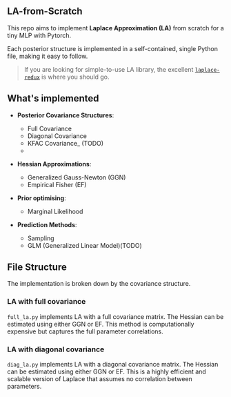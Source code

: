 ## LA-from-Scratch

This repo aims to implement **Laplace Approximation (LA)** from scratch for a tiny MLP with Pytorch.

Each posterior structure is implemented in a self-contained, single Python file, making it easy to follow. 

> If you are looking for simple-to-use LA library, the excellent [`laplace-redux`](https://github.com/AlexImmer/laplace-redux) is where you should go.

## What's implemented

* **Posterior Covariance Structures**:
    * Full Covariance
    * Diagonal Covariance
    * KFAC Covariance_ (TODO)
    * 
* **Hessian Approximations**:
    * Generalized Gauss-Newton (GGN)
    * Empirical Fisher (EF)

* **Prior optimising**:
    * Marginal Likelihood

* **Prediction Methods**:
    * Sampling
    * GLM (Generalized Linear Model)(TODO) 

## File Structure

The implementation is broken down by the covariance structure.

### LA with full covariance

`full_la.py` implements LA with a full covariance matrix. The Hessian can be estimated using either GGN or EF. This method is computationally expensive but captures the full parameter correlations.

### LA with diagonal covariance

`diag_la.py` implements LA with a diagonal covariance matrix. The Hessian can be estimated using either GGN or EF. This is a highly efficient and scalable version of Laplace that assumes no correlation between parameters.
